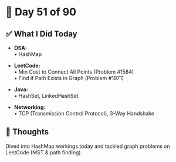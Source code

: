 # 📅 Day 51 of 90  

## ✅ What I Did Today  
- **DSA:**  
  • HashMap  

- **LeetCode:**  
  • Min Cost to Connect All Points (Problem #1584)  
  • Find if Path Exists in Graph (Problem #1971)  

- **Java:**  
  • HashSet, LinkedHashSet  

- **Networking:**  
  • TCP (Transmission Control Protocol), 3-Way Handshake  

## 💭 Thoughts  
Dived into HashMap workings today and tackled graph problems on LeetCode (MST & path finding).
